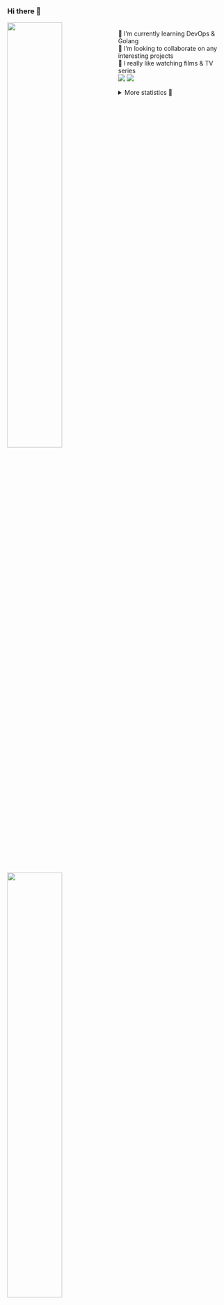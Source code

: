 ### Hi there 👋


[<img align="left" width="50%" src="https://github-readme-stats.vercel.app/api?username=rufusnufus&hide=issues&show_icons=true&count_private=true&theme=transparent&title_color=FF6F40&text_color=FBF9F8&icon_color=F48242&hide_border=true&hide_title=true#gh-dark-mode-only">](https://metrics.lecoq.io/rufusnufus#gh-dark-mode-only)
[<img align="left" width="50%" src="https://github-readme-stats.vercel.app/api?username=rufusnufus&hide=issues&show_icons=true&count_private=true&theme=transparent&title_color=FF6533&text_color=4D4644&icon_color=FF8038&hide_border=true&hide_title=true#gh-light-mode-only">](https://metrics.lecoq.io/rufusnufus#gh-light-mode-only)

<p>
  <br>
  🌱 I’m currently learning DevOps & Golang</br>
  👯 I’m looking to collaborate on any interesting projects</br>
  🎥 I really like watching films & TV series</br>
  <a href="https://linkedin.com/in/rufusnufus"><img src="https://img.shields.io/badge/linkedin-0077B5.svg?style=for-the-badge&logo=linkedin&logoColor=white"/></a>
  <a href="https://t.me/rufusnufus"><img src="https://img.shields.io/badge/-telegram-black?style=for-the-badge&color=blue&logo=telegram"/></a>
</p>

<p text-align="left">
<details>
  <summary>More statistics 👀</summary><br/>

<!--START_SECTION:waka-->
![Code Time](http://img.shields.io/badge/Code%20Time-98%20hrs%2044%20mins-blue)

![Profile Views](http://img.shields.io/badge/Profile%20Views-0-blue)

**I'm an Early 🐤** 

```text
🌞 Morning    114 commits    █████░░░░░░░░░░░░░░░░░░░░   19.52% 
🌆 Daytime    321 commits    █████████████░░░░░░░░░░░░   54.97% 
🌃 Evening    121 commits    █████░░░░░░░░░░░░░░░░░░░░   20.72% 
🌙 Night      28 commits     █░░░░░░░░░░░░░░░░░░░░░░░░   4.79%

```
📅 **I'm Most Productive on Tuesday** 

```text
Monday       119 commits    █████░░░░░░░░░░░░░░░░░░░░   20.38% 
Tuesday      121 commits    █████░░░░░░░░░░░░░░░░░░░░   20.72% 
Wednesday    98 commits     ████░░░░░░░░░░░░░░░░░░░░░   16.78% 
Thursday     102 commits    ████░░░░░░░░░░░░░░░░░░░░░   17.47% 
Friday       89 commits     ███░░░░░░░░░░░░░░░░░░░░░░   15.24% 
Saturday     32 commits     █░░░░░░░░░░░░░░░░░░░░░░░░   5.48% 
Sunday       23 commits     █░░░░░░░░░░░░░░░░░░░░░░░░   3.94%

```


📊 **This Week I Spent My Time On** 

```text
💬 Programming Languages: 
Other                    5 hrs 27 mins       ██████████░░░░░░░░░░░░░░░   40.3% 
HCL                      3 hrs 52 mins       ███████░░░░░░░░░░░░░░░░░░   28.58% 
YAML                     1 hr 49 mins        ███░░░░░░░░░░░░░░░░░░░░░░   13.49% 
Terraform                1 hr 7 mins         ██░░░░░░░░░░░░░░░░░░░░░░░   8.34% 
JSON                     30 mins             █░░░░░░░░░░░░░░░░░░░░░░░░   3.8%

🔥 Editors: 
VS Code                  8 hrs 5 mins        ███████████████░░░░░░░░░░   59.76% 
iTerm2                   5 hrs 27 mins       ██████████░░░░░░░░░░░░░░░   40.24%

```

**I Mostly Code in Python** 

```text
Python                   9 repos             ███████░░░░░░░░░░░░░░░░░░   28.12% 
Java                     4 repos             ███░░░░░░░░░░░░░░░░░░░░░░   12.5% 
Jupyter Notebook         4 repos             ███░░░░░░░░░░░░░░░░░░░░░░   12.5% 
JavaScript               3 repos             ██░░░░░░░░░░░░░░░░░░░░░░░   9.38% 
HTML                     3 repos             ██░░░░░░░░░░░░░░░░░░░░░░░   9.38%

```



 Last Updated on 29/01/2023 00:44:53 UTC
<!--END_SECTION:waka-->

</details>
</p>

